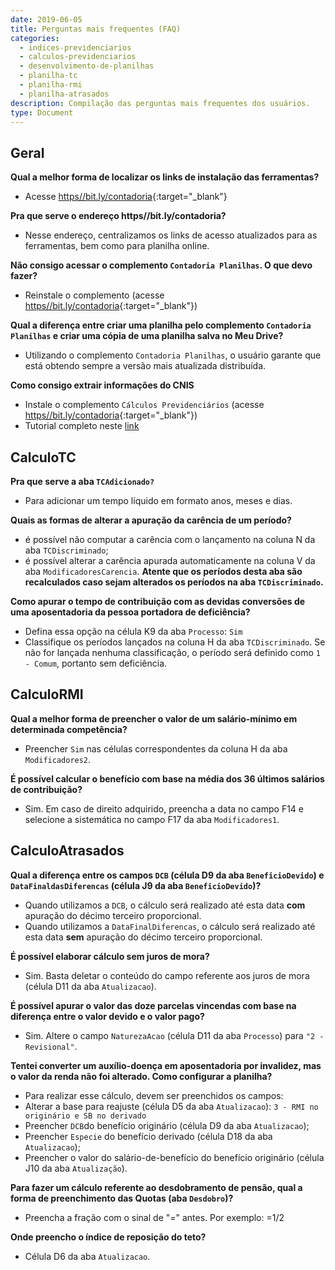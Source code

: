 ```yaml
---
date: 2019-06-05
title: Perguntas mais frequentes (FAQ)
categories:
  - indices-previdenciarios
  - calculos-previdenciarios
  - desenvolvimento-de-planilhas
  - planilha-tc
  - planilha-rmi
  - planilha-atrasados
description: Compilação das perguntas mais frequentes dos usuários.
type: Document
---
```




## Geral

**Qual a melhor forma de localizar os links de instalação das ferramentas?**
+ Acesse [https//bit.ly/contadoria](https://bit.ly/contadoria){:target="_blank"}

**Pra que serve o endereço https//bit.ly/contadoria?**
+ Nesse endereço, centralizamos os links de acesso atualizados para as ferramentas, bem como para planilha online.

**Não consigo acessar o complemento `Contadoria Planilhas`. O que devo fazer?**
+ Reinstale o complemento (acesse [https//bit.ly/contadoria](https://bit.ly/contadoria){:target="_blank"})

**Qual a diferença entre criar uma planilha pelo complemento `Contadoria Planilhas` e criar uma cópia de uma planilha salva no Meu Drive?**
+ Utilizando o complemento `Contadoria Planilhas`, o usuário garante que está obtendo sempre a versão mais atualizada distribuída.

**Como consigo extrair informações do CNIS**
+ Instale o complemento `Cálculos Previdenciários` (acesse [https//bit.ly/contadoria](https://bit.ly/contadoria){:target="_blank"})
+ Tutorial completo neste [link](https://contadoria.github.io/Tutoriais/planilha-tc/planilha-rmi/planilha-atrasados/Video-extraindo-dados-cnis/)

## CalculoTC

**Pra que serve a aba `TCAdicionado?`**
+ Para adicionar um tempo líquido em formato anos, meses e dias.


**Quais as formas de alterar a apuração da carência de um período?**
+ é possível não computar a carência com o lançamento na coluna N da aba `TCDiscriminado`;
+ é possível alterar a carência apurada automaticamente na coluna V da aba `ModificadoresCarencia`. **Atente que os períodos desta aba são recalculados caso sejam alterados os períodos na aba `TCDiscriminado`.**


**Como apurar o tempo de contribuição com as devidas conversões de uma aposentadoria da pessoa portadora de deficiência?**
+ Defina essa opção na célula K9 da aba `Processo`: `Sim`
+ Classifique os períodos lançados na coluna H da aba `TCDiscriminado`. Se não for lançada nenhuma classificação, o período será definido como `1 - Comum`, portanto sem deficiência.

## CalculoRMI

**Qual a melhor forma de preencher o valor de um salário-mínimo em determinada competência?**
+ Preencher `Sim` nas células correspondentes da coluna H da aba `Modificadores2`.


**É possível calcular o benefício com base na média dos 36 últimos salários de contribuição?**
+ Sim. Em caso de direito adquirido, preencha a data no campo F14 e selecione a sistemática no campo F17 da aba `Modificadores1`.


## CalculoAtrasados
**Qual a diferença entre os campos `DCB` (célula D9 da aba `BeneficioDevido`) e `DataFinaldasDiferencas` (célula J9 da aba `BeneficioDevido`)?**
+ Quando utilizamos a `DCB`, o cálculo será realizado até esta data **com** apuração do décimo terceiro proporcional.
+ Quando utilizamos a `DataFinalDiferencas`, o cálculo será realizado até esta data **sem** apuração do décimo terceiro proporcional.



**É possível elaborar cálculo sem juros de mora?**
+ Sim. Basta deletar o conteúdo do campo referente aos juros de mora (célula D11 da aba `Atualizacao`).



**É possível apurar o valor das doze parcelas vincendas com base na diferença entre o valor devido e o valor pago?**
+ Sim. Altere o campo `NaturezaAcao` (célula D11 da aba `Processo`) para `"2 - Revisional"`.



**Tentei converter um auxílio-doença em aposentadoria por invalidez, mas o valor da renda não foi alterado. Como configurar a planilha?**
+ Para realizar esse cálculo, devem ser preenchidos os campos: 
+ Alterar a base para reajuste (célula D5 da aba `Atualizacao`): `3 - RMI no originário e SB no derivado`
+ Preencher `DCB`do benefício originário (célula D9 da aba `Atualizacao`);
+ Preencher `Especie` do benefício derivado (célula D18 da aba `Atualizacao`);
+ Preencher o valor do salário-de-benefício do benefício originário (célula J10 da aba `Atualização`). 


**Para fazer um cálculo referente ao desdobramento de pensão, qual a forma de preenchimento das Quotas (aba `Desdobro`)?**
+ Preencha a fração com o sinal de "=" antes. Por exemplo: =1/2


**Onde preencho o índice de reposição do teto?**
+ Célula D6 da aba `Atualizacao`.

